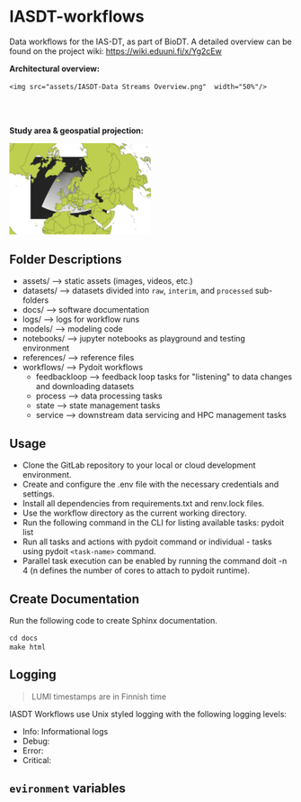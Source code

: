 # IASDT-workflows

Data workflows for the IAS-DT, as part of BioDT.
A detailed overview can be found on the project wiki: https://wiki.eduuni.fi/x/Yg2cEw

**Architectural overview:**

`<img src="assets/IASDT-Data Streams Overview.png"  width="50%"/>`

<br/>
<br/>

**Study area & geospatial projection:**

<img src="assets/CHELSA-studyarea.jpeg" width="50%"/>

## Folder Descriptions

- assets/ --> static assets (images, videos, etc.)
- datasets/ --> datasets divided into `raw`, `interim`, and `processed` sub-folders
- docs/ --> software documentation
- logs/ --> logs for workflow runs
- models/ --> modeling code
- notebooks/ --> jupyter notebooks as playground and testing environment
- references/ --> reference files
- workflows/ --> Pydoit workflows
  - feedbackloop --> feedback loop tasks for "listening" to data changes and downloading datasets
  - process --> data processing tasks
  - state --> state management tasks
  - service --> downstream data servicing and HPC management tasks

## Usage

- Clone the GitLab repository to your local or cloud development environment.
- Create and configure the .env file with the necessary credentials and settings.
- Install all dependencies from requirements.txt and renv.lock files.
- Use the workflow directory as the current working directory.
- Run the following command in the CLI for listing available tasks: pydoit list
- Run all tasks and actions with pydoit command or individual - tasks using pydoit `<task-name>` command.
- Parallel task execution can be enabled by running the command doit -n 4 (n defines the number of cores to attach to pydoit runtime).

## Create Documentation

Run the following code to create Sphinx documentation.

```
cd docs
make html
```

## Logging

> LUMI timestamps are in Finnish time

IASDT Workflows use Unix styled logging with the following logging levels:

- Info: Informational logs
- Debug:
- Error:
- Critical:

## `evironment` variables
